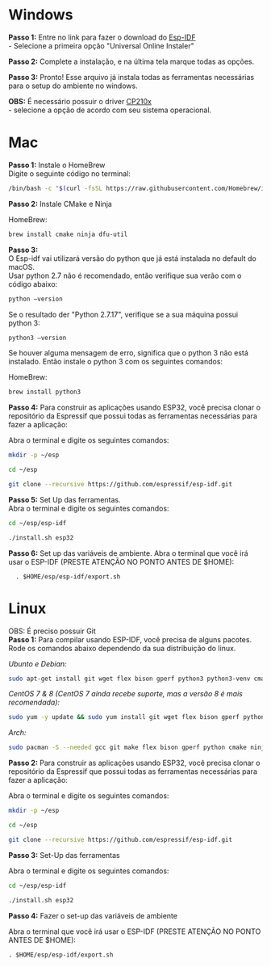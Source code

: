 # Windows
**Passo 1:** Entre no link para fazer o download do [Esp-IDF](https://dl.espressif.com/dl/esp-idf/?idf=4.4)  
            - Selecione a primeira opção "Universal Online Instaler"
            
**Passo 2:** Complete a instalação, e na última tela marque todas as opções.  

**Passo 3:** Pronto! Esse arquivo já instala todas as ferramentas necessárias para o setup do ambiente no windows.  

**OBS:** É necessário possuir o driver [CP210x](https://www.silabs.com/developers/usb-to-uart-bridge-vcp-drivers?tab=downloads)   
     - selecione a opção de acordo com seu sistema operacional.

# Mac
**Passo 1:** Instale o HomeBrew  
  Digite o seguinte código no terminal: 
  ```bash
  /bin/bash -c "$(curl -fsSL https://raw.githubusercontent.com/Homebrew/install/HEAD/install.sh)"
  ```
  
  
**Passo 2:** Instale CMake e Ninja  

  HomeBrew:   
  ```bash
  brew install cmake ninja dfu-util
  ```
  
  
**Passo 3:**  
O Esp-idf vai utilizará versão do python que já está instalada no default do macOS.    
Usar python 2.7 não é recomendado, então verifique sua verão com o código abaixo:   

```bash
python –version 
```

Se o resultado der "Python 2.7.17", verifique se a sua máquina possui python 3:   
```bash
python3 –version 
```

Se houver alguma mensagem de erro, significa que o python 3 não está instalado. Então instale o python 3 com os seguintes comandos:   

HomeBrew:   
```bash
brew install python3
```


**Passo 4:** Para construir as aplicações usando ESP32, você precisa clonar o repositório da Espressif que possui todas as ferramentas necessárias para fazer a aplicação:  

  Abra o terminal e digite os seguintes comandos:  
   ```bash
   mkdir -p ~/esp
   ```
   
   ```bash
   cd ~/esp
   ```
   
   ```bash
   git clone --recursive https://github.com/espressif/esp-idf.git
   ```
   
   
**Passo 5:** Set Up das ferramentas.   
Abra o terminal e digite os seguintes comandos: 
  ```bash
  cd ~/esp/esp-idf
  ```
  ```bash
  ./install.sh esp32
  ```
  

**Passo 6:** Set up das variáveis de ambiente. 
 Abra o terminal que você irá usar o ESP-IDF (PRESTE ATENÇÃO NO PONTO ANTES DE $HOME):
 
      . $HOME/esp/esp-idf/export.sh
    


# Linux
OBS: É preciso possuir Git  
**Passo 1:** Para compilar usando ESP-IDF, você precisa de alguns pacotes. Rode os comandos abaixo dependendo da sua distribuição do linux.

  *Ubunto e Debian:* 
  ```bash
  sudo apt-get install git wget flex bison gperf python3 python3-venv cmake ninja-build ccache libffi-dev libssl-dev dfu-util libusb-1.0-0
  ```
  
  *CentOS 7 & 8 (CentOS 7 ainda recebe suporte, mas a versão 8 é mais recomendada):*
  ```bash
  sudo yum -y update && sudo yum install git wget flex bison gperf python3 cmake ninja-build ccache dfu-util libusbx
  ```
  
  *Arch:* 
  ```bash
  sudo pacman -S --needed gcc git make flex bison gperf python cmake ninja ccache dfu-util libusb
  ```
  
**Passo 2:** Para construir as aplicações usando ESP32, você precisa clonar o repositório da Espressif que possui todas as ferramentas necessárias para fazer a aplicação:

  Abra o terminal e digite os seguintes comandos: 
   ```bash
   mkdir -p ~/esp
   ```
   ```bash
   cd ~/esp
   ```
   ```bash
   git clone --recursive https://github.com/espressif/esp-idf.git
   ```
   
 **Passo 3:** Set-Up das ferramentas
 
  Abra o terminal e digite os seguintes comandos: 
  
  ```bash
  cd ~/esp/esp-idf
  ```
  ```bash
  ./install.sh esp32
  ```
  
  
**Passo 4:** Fazer o set-up das variáveis de ambiente
  
Abra o terminal que você irá usar o ESP-IDF (PRESTE ATENÇÃO NO PONTO ANTES DE $HOME):
    
    . $HOME/esp/esp-idf/export.sh
    
   
   
   
   
